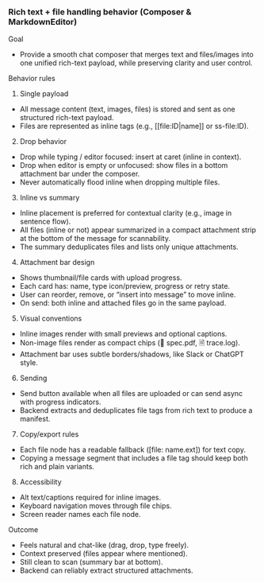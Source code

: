 ### Rich text + file handling behavior (Composer & MarkdownEditor)

Goal
- Provide a smooth chat composer that merges text and files/images into one unified rich-text payload, while preserving clarity and user control.

Behavior rules
1) Single payload
- All message content (text, images, files) is stored and sent as one structured rich-text payload.
- Files are represented as inline tags (e.g., [[file:ID|name]] or ss-file:ID).

2) Drop behavior
- Drop while typing / editor focused: insert at caret (inline in context).
- Drop when editor is empty or unfocused: show files in a bottom attachment bar under the composer.
- Never automatically flood inline when dropping multiple files.

3) Inline vs summary
- Inline placement is preferred for contextual clarity (e.g., image in sentence flow).
- All files (inline or not) appear summarized in a compact attachment strip at the bottom of the message for scannability.
- The summary deduplicates files and lists only unique attachments.

4) Attachment bar design
- Shows thumbnail/file cards with upload progress.
- Each card has: name, type icon/preview, progress or retry state.
- User can reorder, remove, or “insert into message” to move inline.
- On send: both inline and attached files go in the same payload.

5) Visual conventions
- Inline images render with small previews and optional captions.
- Non-image files render as compact chips (📄 spec.pdf, 🗎 trace.log).
- Attachment bar uses subtle borders/shadows, like Slack or ChatGPT style.

6) Sending
- Send button available when all files are uploaded or can send async with progress indicators.
- Backend extracts and deduplicates file tags from rich text to produce a manifest.

7) Copy/export rules
- Each file node has a readable fallback ([file: name.ext]) for text copy.
- Copying a message segment that includes a file tag should keep both rich and plain variants.

8) Accessibility
- Alt text/captions required for inline images.
- Keyboard navigation moves through file chips.
- Screen reader names each file node.

Outcome
- Feels natural and chat-like (drag, drop, type freely).
- Context preserved (files appear where mentioned).
- Still clean to scan (summary bar at bottom).
- Backend can reliably extract structured attachments.


